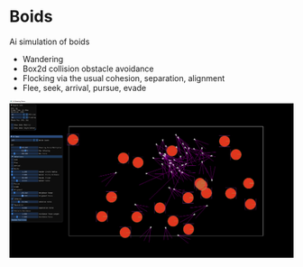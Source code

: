 # Boids

Ai simulation of boids
 - Wandering
 - Box2d collision obstacle avoidance
 - Flocking via the usual cohesion, separation, alignment
 - Flee, seek, arrival, pursue, evade
 
 ![Boids](https://github.com/pantherNZ/Boids/blob/master/Untitledfgfgd.png)  
